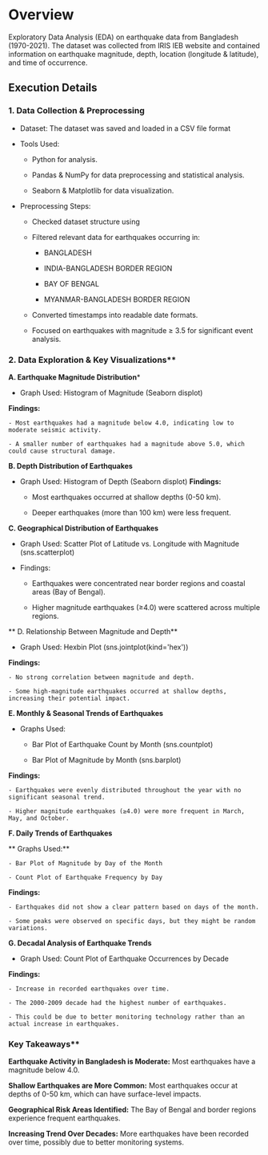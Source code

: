 # Overview

Exploratory Data Analysis (EDA) on earthquake data from Bangladesh (1970-2021). The dataset was collected from IRIS IEB website and contained information on earthquake magnitude, depth, location (longitude & latitude), and time of occurrence.

## Execution Details

### 1. Data Collection & Preprocessing

- Dataset: The dataset was saved and loaded in a CSV file format

- Tools Used:

    - Python for analysis.

    - Pandas & NumPy for data preprocessing and statistical analysis.

    - Seaborn & Matplotlib for data visualization.

- Preprocessing Steps:

    - Checked dataset structure using

    - Filtered relevant data for earthquakes occurring in:

        - BANGLADESH

        - INDIA-BANGLADESH BORDER REGION

        - BAY OF BENGAL

        - MYANMAR-BANGLADESH BORDER REGION

    - Converted timestamps into readable date formats.

    - Focused on earthquakes with magnitude ≥ 3.5 for significant event analysis.

### 2. Data Exploration & Key Visualizations**

**A. Earthquake Magnitude Distribution***

- Graph Used: Histogram of Magnitude (Seaborn displot)

**Findings:**

    - Most earthquakes had a magnitude below 4.0, indicating low to moderate seismic activity.

    - A smaller number of earthquakes had a magnitude above 5.0, which could cause structural damage.

**B. Depth Distribution of Earthquakes**

- Graph Used: Histogram of Depth (Seaborn displot)
**Findings:**

    - Most earthquakes occurred at shallow depths (0-50 km).

    - Deeper earthquakes (more than 100 km) were less frequent.

**C. Geographical Distribution of Earthquakes**

- Graph Used: Scatter Plot of Latitude vs. Longitude with Magnitude (sns.scatterplot)

- Findings:

    - Earthquakes were concentrated near border regions and coastal areas (Bay of Bengal).

    - Higher magnitude earthquakes (≥4.0) were scattered across multiple regions.

** D. Relationship Between Magnitude and Depth**

- Graph Used: Hexbin Plot (sns.jointplot(kind='hex'))

**Findings:**

    - No strong correlation between magnitude and depth.

    - Some high-magnitude earthquakes occurred at shallow depths, increasing their potential impact.

**E. Monthly & Seasonal Trends of Earthquakes**

- Graphs Used:

    - Bar Plot of Earthquake Count by Month (sns.countplot)

    -  Bar Plot of Magnitude by Month (sns.barplot)

**Findings:**

    - Earthquakes were evenly distributed throughout the year with no significant seasonal trend.

    - Higher magnitude earthquakes (≥4.0) were more frequent in March, May, and October.

**F. Daily Trends of Earthquakes**

** Graphs Used:**

    - Bar Plot of Magnitude by Day of the Month

    - Count Plot of Earthquake Frequency by Day

**Findings:**

    - Earthquakes did not show a clear pattern based on days of the month.

    - Some peaks were observed on specific days, but they might be random variations.

**G. Decadal Analysis of Earthquake Trends**

- Graph Used: Count Plot of Earthquake Occurrences by Decade

**Findings:**

    - Increase in recorded earthquakes over time.

    - The 2000-2009 decade had the highest number of earthquakes.

    - This could be due to better monitoring technology rather than an actual increase in earthquakes.

### Key Takeaways**

**Earthquake Activity in Bangladesh is Moderate:** Most earthquakes have a magnitude below 4.0.

**Shallow Earthquakes are More Common:** Most earthquakes occur at depths of 0-50 km, which can have surface-level impacts.

**Geographical Risk Areas Identified:** The Bay of Bengal and border regions experience frequent earthquakes. 

**Increasing Trend Over Decades:** More earthquakes have been recorded over time, possibly due to better monitoring systems.

